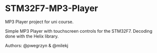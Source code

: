 # STM32F7-MP3-Player
MP3 Player project for uni course.

Simple MP3 Player with touchscreen controls for the STM32F7. Decoding done with the Helix library.

Authors: @pwegrzyn & @milekj
